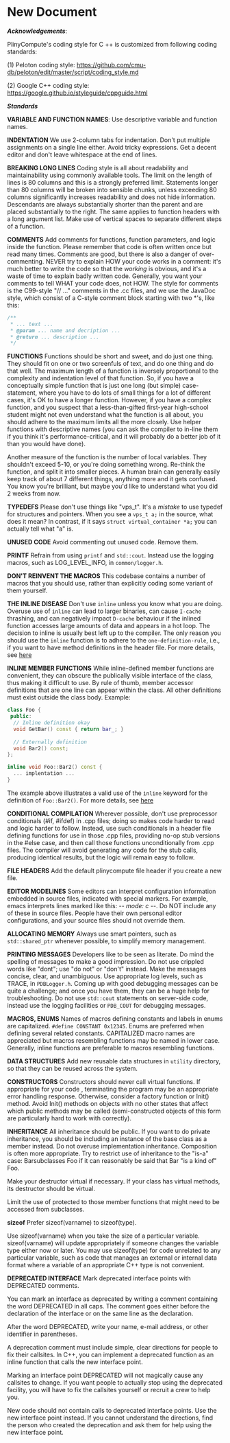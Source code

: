 # New Document
***Acknowledgements***:

PlinyCompute's coding style for C
++ is customized from following coding standards:

(1) Peloton coding style: https://github.com/cmu-db/peloton/edit/master/script/coding_style.md

(2) Google C++ coding style: https://google.github.io/styleguide/cppguide.html

***Standards***


**VARIABLE AND FUNCTION NAMES**: Use descriptive variable and function names.

**INDENTATION** We use 2-column tabs for indentation. Don't put multiple assignments on a single line either. Avoid tricky expressions. Get a decent editor and don't leave whitespace at the end of lines.

**BREAKING LONG LINES** Coding style is all about readability and maintainability using commonly available tools. The limit on the length of lines is 80 columns and this is a strongly preferred limit. Statements longer than 80 columns will be broken into sensible chunks, unless exceeding 80 columns significantly increases readability and does not hide information. Descendants are always substantially shorter than the parent and are placed substantially to the right. The same applies to function headers with a long argument list. Make use of vertical spaces to separate different steps of a function.

**COMMENTS** Add comments for functions, function parameters, and logic inside the function. Please remember that code is often written once but read many times. Comments are good, but there is also a danger of over-commenting.  NEVER try to explain HOW your code works in a comment: it's much better to write the code so that the _working_ is obvious, and it's a waste of time to explain badly written code. Generally, you want your comments to tell WHAT your code does, not HOW. The style for comments is the C99-style "// ..." comments in the .cc files, and we use the JavaDoc style, which consist of a C-style comment block starting with two \*'s, like this:
```C++
/**
 * ... text ...
 * @param ... name and decription ...
 * @return ... description ...
 */
```

**FUNCTIONS** Functions should be short and sweet, and do just one thing.  They should fit on one or two screenfuls of text, and do one thing and do that well. The maximum length of a function is inversely proportional to the complexity and indentation level of that function.  So, if you have a conceptually simple function that is just one long (but simple) case-statement, where you have to do lots of small things for a lot of different cases, it's OK to have a longer function. However, if you have a complex function, and you suspect that a less-than-gifted first-year high-school student might not even understand what the function is all about, you should adhere to the maximum limits all the more closely.  Use helper functions with descriptive names (you can ask the compiler to in-line them if you think it's performance-critical, and it will probably do a better job of it than you would have done).

Another measure of the function is the number of local variables.  They shouldn't exceed 5-10, or you're doing something wrong.  Re-think the function, and split it into smaller pieces.  A human brain can generally easily keep track of about 7 different things, anything more and it gets confused.  You know you're brilliant, but maybe you'd like to understand what you did 2 weeks from now.

**TYPEDEFS** Please don't use things like "vps_t". It's a _mistake_ to use typedef for structures and pointers. When you see a	`vps_t a;` in the source, what does it mean? In contrast, if it says `struct virtual_container *a;` you can actually tell what "a" is.

**UNUSED CODE** Avoid commenting out unused code. Remove them.

**PRINTF** Refrain from using `printf` and `std::cout`. Instead use the logging macros, such as LOG_LEVEL_INFO, in `common/logger.h`.

**DON'T REINVENT THE MACROS** This codebase contains a number of macros that you should use, rather than explicitly coding some variant of them yourself.


**THE INLINE DISEASE** Don't use `inline` unless you know what you are doing.  Overuse use of `inline` can lead to larger binaries, can cause `I-cache` thrashing, and can negatively impact `D-cache` behaviour if the inlined function accesses large amounts of data and appears in a hot loop. The decision to inline is usually best left up to the compiler. The only reason you should use the `inline` function is to adhere to the `one-definition-rule`, i.e., if you want to have method definitions in the header file. For more details, see [here](https://isocpp.org/wiki/faq/inline-functions#where-to-put-inline-keyword)

**INLINE MEMBER FUNCTIONS**
While inline-defined member functions are convenient, they can obscure the publically visible interface of the class, thus making it difficult to use. By rule of thumb, member accessor definitions that are one line can appear within the class. All other definitions must exist outside the class body. Example:

```c++
class Foo {
 public:  
  // Inline definition okay
  void GetBar() const { return bar_; }
  
  // Externally definition
  void Bar2() const;
};

inline void Foo::Bar2() const {
  ... implentation ...
}
```

The example above illustrates a valid use of the `inline` keyword for the definition of `Foo::Bar2()`. For more details, see [here](https://isocpp.org/wiki/faq/inline-functions#where-to-put-inline-keyword)

**CONDITIONAL COMPILATION** Wherever possible, don't use preprocessor conditionals (#if, #ifdef) in .cpp files; doing so makes code harder to read and logic harder to follow.  Instead, use such conditionals in a header file defining functions for use in those .cpp files, providing no-op stub versions in the #else case, and then call those functions unconditionally from .cpp files.  The compiler will avoid generating any code for the stub calls, producing identical results, but the logic will remain easy to follow.

**FILE HEADERS** Add the default plinycompute file header if you create a new file.

**EDITOR MODELINES** Some editors can interpret configuration information embedded in source files, indicated with special markers.  For example, emacs interprets lines marked like this:	-*- mode: c -*-. Do NOT include any of these in source files. People have their own personal editor configurations, and your source files should not override them.

**ALLOCATING MEMORY** Always use smart pointers, such as `std::shared_ptr` whenever possible, to simplify memory management.

**PRINTING MESSAGES** Developers like to be seen as literate. Do mind the spelling of messages to make a good impression. Do not use crippled words like "dont"; use "do not" or "don't" instead.  Make the messages concise, clear, and unambiguous. Use appropriate log levels, such as TRACE, in `PDBLogger.h`. Coming up with good debugging messages can be quite a challenge; and once you have them, they can be a huge help for troubleshooting. Do not use `std::cout` statements on server-side code, instead use the logging facilities or `PDB_COUT` for debugging messages.

**MACROS, ENUMS** Names of macros defining constants and labels in enums are capitalized. `#define CONSTANT 0x12345`. Enums are preferred when defining several related constants. CAPITALIZED macro names are appreciated but macros resembling functions may be named in lower case. Generally, inline functions are preferable to macros resembling functions.

**DATA STRUCTURES** Add new reusable data structures in `utility` directory, so that they can be reused across the system.

**CONSTRUCTORS** Constructors should never call virtual functions. If appropriate for your code , terminating the program may be an appropriate error handling response. Otherwise, consider a factory function or Init() method. Avoid Init() methods on objects with no other states that affect which public methods may be called (semi-constructed objects of this form are particularly hard to work with correctly).

**INHERITANCE** All inheritance should be public. If you want to do private inheritance, you should be including an instance of the base class as a member instead.
Do not overuse implementation inheritance. Composition is often more appropriate. Try to restrict use of inheritance to the "is-a" case: Barsubclasses Foo if it can reasonably be said that Bar "is a kind of" Foo.

Make your destructor virtual if necessary. If your class has virtual methods, its destructor should be virtual.

Limit the use of protected to those member functions that might need to be accessed from subclasses.

**sizeof** Prefer sizeof(varname) to sizeof(type).

Use sizeof(varname) when you take the size of a particular variable. sizeof(varname) will update appropriately if someone changes the variable type either now or later. You may use sizeof(type) for code unrelated to any particular variable, such as code that manages an external or internal data format where a variable of an appropriate C++ type is not convenient.

**DEPRECATED INTERFACE** Mark deprecated interface points with DEPRECATED comments.

You can mark an interface as deprecated by writing a comment containing the word DEPRECATED in all caps. The comment goes either before the declaration of the interface or on the same line as the declaration.

After the word DEPRECATED, write your name, e-mail address, or other identifier in parentheses.

A deprecation comment must include simple, clear directions for people to fix their callsites. In C++, you can implement a deprecated function as an inline function that calls the new interface point.

Marking an interface point DEPRECATED will not magically cause any callsites to change. If you want people to actually stop using the deprecated facility, you will have to fix the callsites yourself or recruit a crew to help you.

New code should not contain calls to deprecated interface points. Use the new interface point instead. If you cannot understand the directions, find the person who created the deprecation and ask them for help using the new interface point.



